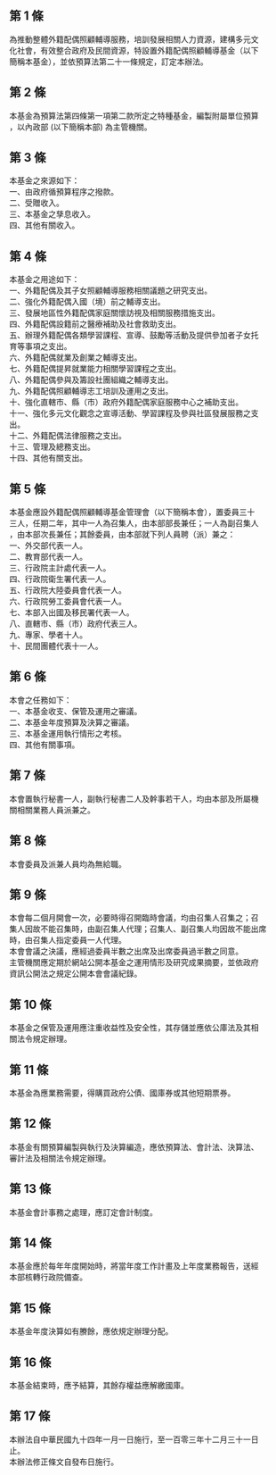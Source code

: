 第 1 條
-------
為推動整體外籍配偶照顧輔導服務，培訓發展相關人力資源，建構多元文  
化社會，有效整合政府及民間資源，特設置外籍配偶照顧輔導基金（以下  
簡稱本基金），並依預算法第二十一條規定，訂定本辦法。

第 2 條
-------
本基金為預算法第四條第一項第二款所定之特種基金，編製附屬單位預算  
，以內政部 (以下簡稱本部) 為主管機關。

第 3 條
-------
本基金之來源如下：  
一、由政府循預算程序之撥款。  
二、受贈收入。  
三、本基金之孳息收入。  
四、其他有關收入。

第 4 條
-------
本基金之用途如下：  
一、外籍配偶及其子女照顧輔導服務相關議題之研究支出。  
二、強化外籍配偶入國（境）前之輔導支出。  
三、發展地區性外籍配偶家庭關懷訪視及相關服務措施支出。  
四、外籍配偶設籍前之醫療補助及社會救助支出。  
五、辦理外籍配偶各類學習課程、宣導、鼓勵等活動及提供參加者子女托  
    育等事項之支出。  
六、外籍配偶就業及創業之輔導支出。  
七、外籍配偶提昇就業能力相關學習課程之支出。  
八、外籍配偶參與及籌設社團組織之輔導支出。  
九、外籍配偶照顧輔導志工培訓及運用之支出。  
十、強化直轄市、縣（市）政府外籍配偶家庭服務中心之補助支出。  
十一、強化多元文化觀念之宣導活動、學習課程及參與社區發展服務之支  
      出。  
十二、外籍配偶法律服務之支出。  
十三、管理及總務支出。  
十四、其他有關支出。

第 5 條
-------
本基金應設外籍配偶照顧輔導基金管理會（以下簡稱本會），置委員三十  
三人，任期二年，其中一人為召集人，由本部部長兼任；一人為副召集人  
，由本部次長兼任；其餘委員，由本部就下列人員聘（派）兼之：  
一、外交部代表一人。  
二、教育部代表一人。  
三、行政院主計處代表一人。  
四、行政院衛生署代表一人。  
五、行政院大陸委員會代表一人。  
六、行政院勞工委員會代表一人。  
七、本部入出國及移民署代表一人。  
八、直轄市、縣（市）政府代表三人。  
九、專家、學者十人。  
十、民間團體代表十一人。

第 6 條
-------
本會之任務如下：  
一、本基金收支、保管及運用之審議。  
二、本基金年度預算及決算之審議。  
三、本基金運用執行情形之考核。  
四、其他有關事項。

第 7 條
-------
本會置執行秘書一人，副執行秘書二人及幹事若干人，均由本部及所屬機  
關相關業務人員派兼之。

第 8 條
-------
本會委員及派兼人員均為無給職。

第 9 條
-------
本會每二個月開會一次，必要時得召開臨時會議，均由召集人召集之；召  
集人因故不能召集時，由副召集人代理；召集人、副召集人均因故不能出席  
時，由召集人指定委員一人代理。  
本會會議之決議，應經過委員半數之出席及出席委員過半數之同意。  
主管機關應定期於網站公開本基金之運用情形及研究成果摘要，並依政府  
資訊公開法之規定公開本會會議紀錄。

第 10 條
--------
本基金之保管及運用應注重收益性及安全性，其存儲並應依公庫法及其相  
關法令規定辦理。

第 11 條
--------
本基金為應業務需要，得購買政府公債、國庫券或其他短期票券。

第 12 條
--------
本基金有關預算編製與執行及決算編造，應依預算法、會計法、決算法、  
審計法及相關法令規定辦理。

第 13 條
--------
本基金會計事務之處理，應訂定會計制度。

第 14 條
--------
本基金應於每年年度開始時，將當年度工作計畫及上年度業務報告，送經  
本部核轉行政院備查。

第 15 條
--------
本基金年度決算如有賸餘，應依規定辦理分配。

第 16 條
--------
本基金結束時，應予結算，其餘存權益應解繳國庫。

第 17 條
--------
本辦法自中華民國九十四年一月一日施行，至一百零三年十二月三十一日  
止。  
本辦法修正條文自發布日施行。


